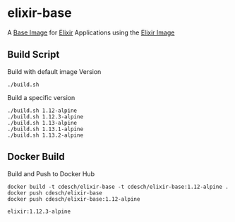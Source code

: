 # elixir-base

A [Base Image](https://hub.docker.com/r/cdesch/elixir-base) for [Elixir](https://elixir-lang.org/) Applications using the [Elixir Image](https://hub.docker.com/_/elixir)

## Build Script

Build with default image Version

    ./build.sh

Build a specific version

    ./build.sh 1.12-alpine
    ./build.sh 1.12.3-alpine
    ./build.sh 1.13-alpine
    ./build.sh 1.13.1-alpine
    ./build.sh 1.13.2-alpine

## Docker Build

Build and Push to Docker Hub

    docker build -t cdesch/elixir-base -t cdesch/elixir-base:1.12-alpine .
    docker push cdesch/elixir-base
    docker push cdesch/elixir-base:1.12-alpine

    elixir:1.12.3-alpine
